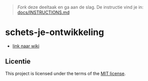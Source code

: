 > _Fork_ deze deeltaak en ga aan de slag. 
De instructie vind je in: [docs/INSTRUCTIONS.md](docs/INSTRUCTIONS.md)

# schets-je-ontwikkeling
- [link naar wiki](https://github.com/driezie/schets-je-ontwikkeling/wiki)

## Licentie

This project is licensed under the terms of the [MIT license](./LICENSE).
